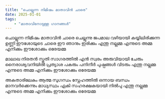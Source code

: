 ```yaml
---
title: "ചൊല്ലുന്ന നിമിഷം മാതാവിൻ ചാരെ"
date: 2025-01-01
tags:
    - "മാതാവിനോടുള്ള ഗാനങ്ങൾ"
---
```


ചൊല്ലുന്ന നിമിഷം മാതാവിൻ ചാരെ
ചെല്ലുന്നു ജപമാല വഴിയായി
കയ്യിലിരിക്കുന്ന ഉണ്ണി ഈശോയുടെ
ചാരെ ഈ ഞാനും ഇരിക്കും
എന്തു നല്ലമ്മ എന്നുടെ അമ്മ
എനിക്കും ഈശോക്കും ഒരേയമ്മ

മാലാഖ നിരതൻ സ്തുതി സാഗരത്തിൽ
എൻ സ്വരം അരുവിയായി ചേരും
നൈരാശ്യവനിയിൽ പ്രത്യാശ പകരും
പനിനീർ പുഷ്പങ്ങൾ വിടരും
എന്തു നല്ലമ്മ എന്നുടെ അമ്മ
എനിക്കും ഈശോക്കും ഒരേയമ്മ

അകതാരിലേകും ആത്മ സുഗന്ധം
സ്നേഹത്തിൽ ഒന്നായ ബന്ധം
മാനവർക്കെന്നും മാധ്യസ്ഥം ഏകി
സഹരക്ഷകയായി നിൽപു
എന്തു നല്ലമ്മ എന്നുടെ അമ്മ
എനിക്കും ഈശോക്കും ഒരേയമ്മ
